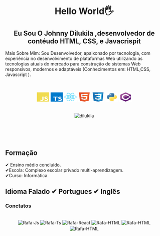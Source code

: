 <h1 align="center">Hello World🖐️</h1>
<h2 align="center">Eu Sou O Johnny Dilukila ,desenvolvedor de contéudo HTML, CSS, e Javacrispit  </h2>
<p>Mais Sobre Mim: Sou Desenvolvedor, apaixonado por tecnologia, com experiência no desenvolvimento de plataformas Web utilizando as tecnologias atuais do mercado para construção de sistemas Web responsivos, modernos e adaptáveis (Conhecimentos em: HTML,CSS, Javascript ).</p> <br>

<div align="center" style="display: inline_block"><br>
  <img align="center" alt="Rafa-Js" height="30" width="40" src="https://raw.githubusercontent.com/devicons/devicon/master/icons/javascript/javascript-plain.svg">
  <img align="center" alt="Rafa-Ts" height="30" width="40" src="https://raw.githubusercontent.com/devicons/devicon/master/icons/typescript/typescript-plain.svg">
  <img align="center" alt="Rafa-React" height="30" width="40" src="https://raw.githubusercontent.com/devicons/devicon/master/icons/react/react-original.svg">
  <img align="center" alt="Rafa-HTML" height="30" width="40" src="https://raw.githubusercontent.com/devicons/devicon/master/icons/html5/html5-original.svg">
  <img align="center" alt="Rafa-CSS" height="30" width="40" src="https://raw.githubusercontent.com/devicons/devicon/master/icons/css3/css3-original.svg">
  <img align="center" alt="Rafa-Python" height="30" width="40" src="https://raw.githubusercontent.com/devicons/devicon/master/icons/python/python-original.svg">
  <img align="center" alt="Rafa-Csharp" height="30" width="40" src="https://raw.githubusercontent.com/devicons/devicon/master/icons/csharp/csharp-original.svg">
</div><br><br>

<div  align="center" ><img align="center" alt="dilukila" height="300" width="600" src="https://github.com/Johnnydilukila/Johnnydilukila/assets/163668319/a4aea5ac-1f46-41e3-9c42-ddc7bfcf50cd">
  </div><br><br><br><br>
  <h2>Formação</h2>
  <p>✔ Ensino médio concluido. <br>
✔Escola: Complexo escolar privado multi-aprendizagem. <br>
✔Curso: Informática. <br></p>
<h2>Idioma Falado
✔ Portugues
✔ Inglês
<h3>Conctatos</h3>
<div align="center" style="display: inline_block"><br>
  <img align="center" alt="Rafa-Js" height="30" width="40" src="https://github.com/Johnnydilukila/Johnnydilukila/assets/163668319/85011942-a486-481b-84e7-bf72afb5e9f6)">
  <img align="center" alt="Rafa-Ts" height="30" width="40" src="https://github.com/Johnnydilukila/Johnnydilukila/assets/163668319/7886135a-39f3-4cad-8163-cba76e3b02b8)">
  <img align="center" alt="Rafa-React" height="30" width="40" src="https://github.com/Johnnydilukila/Johnnydilukila/assets/163668319/900c93f5-fe7c-4a21-89ad-430968659285)">
  <img align="center" alt="Rafa-HTML" height="30" width="40" src="https://github.com/Johnnydilukila/Johnnydilukila/assets/163668319/35c4adc8-f897-4347-8139-0c97aeee62f8)">
   <img align="center" alt="Rafa-HTML" height="30" width="40" src="https://github.com/Johnnydilukila/Johnnydilukila/assets/163668319/35c4adc8-f897-4347-8139-0c97aeee62f8)">
   <img align="center" alt="Rafa-HTML" height="40" width="50" src="https://github.com/Johnnydilukila/Johnnydilukila/assets/163668319/dd90cff7-4767-4c48-b228-5388a6d2bdfe")>
  </div>






  


 





                           




